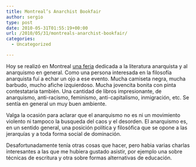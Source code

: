 ```yaml
---
title: Montreal’s Anarchist Bookfair
author: sergio
type: post
date: 2010-05-31T01:55:19+00:00
url: /2010/05/31/montreals-anarchist-bookfair/
categories:
  - Uncategorized

---
```

Hoy se realizó en Montreal [una feria][1] dedicada a la literatura anarquista y al anarquismo en general. Como una persona interesada en la filosofía anarquista fuí a echar un ojo a ese evento. Mucha camiseta negra, mucha barbudo, mucho afiche izquierdoso. Mucha jovencita bonita con pinta contestataria también. Una cantidad de libros impresionante, de anarquismo, anti-racismo, feminismo, anti-capitalismo, inmigración, etc. Se sentía en general un muy buen ambiente.

Valga la ocasión para aclarar que el anarquismo no es ni un movimiento violento ni tampoco la busqueda del caos y el desorden. El anarquismo es, en un sentido general, una posición política y filosófica que se opone a las jerarquías y a toda forma social de dominación.

Desafortunadamente tenía otras cosas que hacer, pero habia varias charlas interesantes a las que me hubiera gustado asistir, por ejemplo una sobre técnicas de escritura y otra sobre formas alternativas de educación.

 [1]: http://www.anarchistbookfair.ca/
